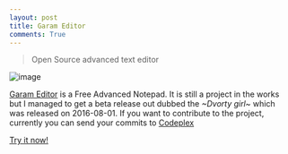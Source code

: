 ```yaml
---
layout: post
title: Garam Editor
comments: True
---
```



> Open Source advanced text editor


![image](https://raw.githubusercontent.com/Gochojr/gochojr.github.io/master/images/500x500.png)


[Garam Editor](https://garameditor.codeplex.com/) is a Free Advanced Notepad. It is still a project in the works but I managed to get a beta release out dubbed the _~Dvorty girl~_ which was released on 2016-08-01. If you want to contribute to the project, currently you can send your commits to [Codeplex](https://www.codeplex.com/)

[Try it now!](http://bit.ly/1RrYd3E)



